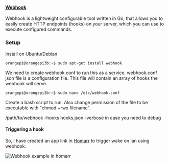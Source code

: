 #### [Webhook](https://github.com/adnanh/webhook)
Webhook is a lightweight configurable tool written in Go, that allows you to easily create HTTP endpoints (hooks) on your server, which you can use to execute configured commands. 

### Setup
Install on Ubuntu/Debian

```console
orangepi@orangepi3b:~$ sudo apt-get install webhook
```
We need to create webhook.conf to run this as a service.  webhook.conf json file is a configuration file. This file will contain an array of hooks the webhook will serve. 

```console
orangepi@orangepi3b:~$ sudo nano /etc/webhook.conf
```

Create a bash script to run. Also change permission of the file to be executable with "chmod +rwx filename".

/path/to/webhook -hooks hooks.json -verbose in case you need to debug

#### Triggering a hook

So, I have created an app link in [Homarr](hhttps://homarr.dev/) to trigger wake on lan using webhook.

![Webhook example in homarr](Webhook.gif)


